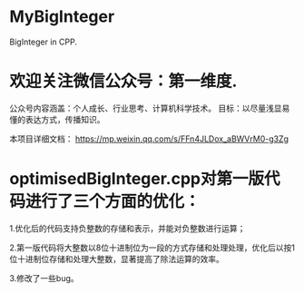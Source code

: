 # MyBigInteger
BigInteger in CPP.


# 欢迎关注微信公众号：第一维度.

公众号内容涵盖：个人成长、行业思考、计算机科学技术。 目标：以尽量浅显易懂的表达方式，传播知识。

本项目详细文档：
https://mp.weixin.qq.com/s/FFn4JLDox_aBWVrM0-g3Zg


# optimisedBigInteger.cpp对第一版代码进行了三个方面的优化：

1.优化后的代码支持负整数的存储和表示，并能对负整数进行运算；

2.第一版代码将大整数以8位十进制位为一段的方式存储和处理处理，优化后以按1位十进制位存储和处理大整数，显著提高了除法运算的效率。

3.修改了一些bug。
